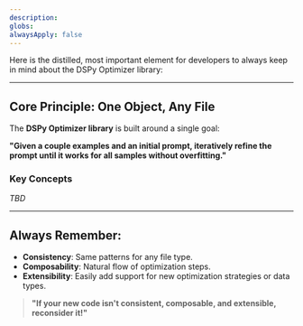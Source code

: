 ```yaml
---
description:
globs:
alwaysApply: false
---
```

Here is the distilled, most important element for developers to always keep in mind about the DSPy Optimizer library:

---

## **Core Principle: One Object, Any File**

The **DSPy Optimizer library** is built around a single goal:

**"Given a couple examples and an initial prompt, iteratively refine the prompt until it works for all samples without overfitting."**

### **Key Concepts**

_TBD_

---

## **Always Remember:**

* **Consistency**: Same patterns for any file type.
* **Composability**: Natural flow of optimization steps.
* **Extensibility**: Easily add support for new optimization strategies or data types.

> **"If your new code isn't consistent, composable, and extensible, reconsider it!"**
